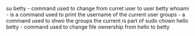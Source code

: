 su betty - command used to change from curret user to user betty
whoami - is a command used to print the username of the current user
groups - a command used to shwo the groups the current is part of
sudo chown hello betty - command used to change file ownership from hello to betty
